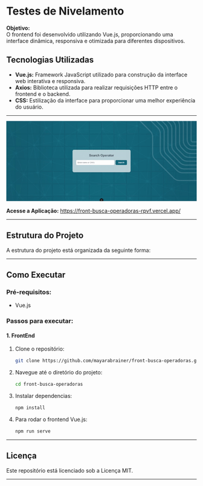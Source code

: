 # **Testes de Nivelamento**


**Objetivo:**  
O frontend foi desenvolvido utilizando Vue.js, proporcionando uma interface dinâmica, responsiva e otimizada para diferentes dispositivos.


## **Tecnologias Utilizadas**

- **Vue.js:** Framework JavaScript utilizado para construção da interface web interativa e responsiva.
- **Axios:** Biblioteca utilizada para realizar requisições HTTP entre o frontend e o backend.
- **CSS:** Estilização da interface para proporcionar uma melhor experiência do usuário.

---

![Frontend Vue.js](./public/img/operator-screen.gif)

**Acesse a Aplicação:** https://front-busca-operadoras-rpvf.vercel.app/

---

## **Estrutura do Projeto**

A estrutura do projeto está organizada da seguinte forma:


---

## **Como Executar**

### **Pré-requisitos:**
- Vue.js

### **Passos para executar:**

#### **1. FrontEnd**
1. Clone o repositório:
    ```bash
    git clone https://github.com/mayarabrainer/front-busca-operadoras.git
    ```
2. Navegue até o diretório do projeto:
    ```bash
    cd front-busca-operadoras
    ```
3. Instalar dependencias:
    ```bash
    npm install
    ```
4. Para rodar o frontend Vue.js:
    ```bash
    npm run serve
    ```
---

## **Licença**

Este repositório está licenciado sob a Licença MIT.

---
